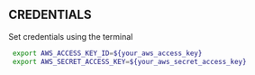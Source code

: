## CREDENTIALS

Set credentials using the terminal

```bash
 export AWS_ACCESS_KEY_ID=${your_aws_access_key}
 export AWS_SECRET_ACCESS_KEY=${your_aws_secret_access_key}
```
